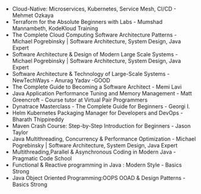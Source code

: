 - Cloud-Native: Microservices, Kubernetes, Service Mesh, CI/CD - Mehmet Ozkaya
- Terraform for the Absolute Beginners with Labs - Mumshad Mannambeth, KodeKloud Training
- The Complete Cloud Computing Software Architecture Patterns - Michael Pogrebinsky | Software Architecture, System Design, Java Expert
- Software Architecture & Design of Modern Large Scale Systems - Michael Pogrebinsky | Software Architecture, System Design, Java Expert
- Software Architecture & Technology of Large-Scale Systems - NewTechWays - Anurag Yadav -GOOD
- The Complete Guide to Becoming a Software Architect - Memi Lavi
- Java Application Performance Tuning and Memory Management - Matt Greencroft - Course tutor at Virtual Pair Programmers
- Dynatrace Masterclass - The Complete Guide for Beginners - Georgi I.
- Helm Kubernetes Packaging Manager for Developers and DevOps - Bharath Thippireddy
- Maven Crash Course: Step-by-Step Introduction for Beginners - Jason Taylor
- Java Multithreading, Concurrency & Performance Optimization - Michael Pogrebinsky | Software Architecture, System Design, Java Expert
- Multithreading,Parallel & Asynchronous Coding in Modern Java - Pragmatic Code School
- Functional & Reactive programming in Java : Modern Style - Basics Strong
- Java Object Oriented Programming:OOPS OOAD & Design Patterns - Basics Strong
